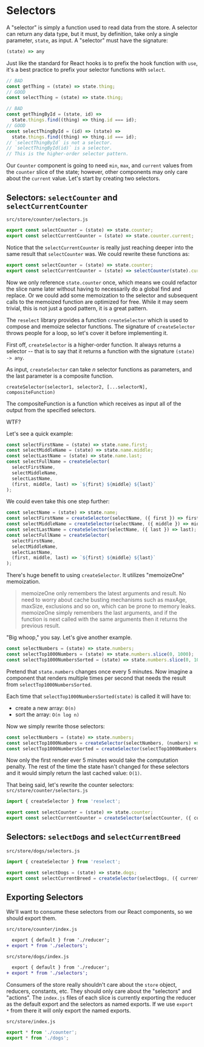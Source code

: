 # Selectors
A "selector" is simply a function used to read data from the store. A selector can return any data type, but it must, by definition, take only a single parameter, `state`, as input.  A "selector" must have the signature:

```js
(state) => any
```

Just like the standard for React hooks is to prefix the hook function with `use`, it's a best practice to prefix your selector functions with `select`.

```js
// BAD
const getThing = (state) => state.thing;
// GOOD
const selectThing = (state) => state.thing;
```

```js
// BAD
const getThingById = (state, id) =>
  state.things.find((thing) => thing.id === id);
// GOOD
const selectThingById = (id) => (state) =>
  state.things.find((thing) => thing.id === id);
// `selectThingById` is not a selector.
// `selectThingById(id)` is a selector.
// This is the higher-order selector pattern.
```

Our `Counter` component is going to need `min`, `max`, and `current` values from the `counter` slice of the state; however, other components may only care about the `current` value.  Let's start by creating two selectors.

## Selectors: `selectCounter` and `selectCurrentCounter`
`src/store/counter/selectors.js`
```js
export const selectCounter = (state) => state.counter;
export const selectCurrentCounter = (state) => state.counter.current;
```

Notice that the `selectCurrentCounter` is really just reaching deeper into the same result that `selectCounter` was.  We could rewrite these functions as:

```js
export const selectCounter = (state) => state.counter;
export const selectCurrentCounter = (state) => selectCounter(state).current;
```

Now we only reference `state.counter` once, which means we could refactor the slice name later without having to necessarily do a global find and replace.  Or we could add some memoization to the selector and subsequent calls to the memoized function are optimized for free.  While it may seem trivial, this is not just a good pattern, it is a great pattern.

The `reselect` library provides a function `createSelector` which is used to compose and memoize selector functions.  The signature of `createSelector` throws people for a loop, so let's cover it before implementing it.

First off, `createSelector` is a higher-order function.  It always returns a selector -- that is to say that it returns a function with the signature `(state) -> any`.

As input, `createSelector` can take *n* selector functions as parameters, and the last parameter is a composite function.

`createSelector(selector1, selector2, [...selectorN], compositeFunction)`

The compositeFunction is a function which receives as input all of the output from the specified selectors.

WTF?

Let's see a quick example:

```js
const selectFirstName = (state) => state.name.first;
const selectMiddleName = (state) => state.name.middle;
const selectLastName = (state) => state.name.last;
const selectFullName = createSelector(
  selectFirstName,
  selectMiddleName,
  selectLastName,
  (first, middle, last) => `${first} ${middle} ${last}`
);
```

We could even take this one step further:

```js
const selectName = (state) => state.name;
const selectFirstName = createSelector(selectName, ({ first }) => first);
const selectMiddleName = createSelector(selectName, ({ middle }) => middle);
const selectLastName = createSelector(selectName, ({ last }) => last);
const selectFullName = createSelector(
  selectFirstName,
  selectMiddleName,
  selectLastName,
  (first, middle, last) => `${first} ${middle} ${last}`
);
```

There's huge benefit to using `createSelector`.  It utilizes "memoizeOne" memoization.

> memoizeOne only remembers the latest arguments and result. No need to worry about cache busting mechanisms such as maxAge, maxSize, exclusions and so on, which can be prone to memory leaks. memoizeOne simply remembers the last arguments, and if the function is next called with the same arguments then it returns the previous result.

"Big whoop," you say. Let's give another example.

```js
const selectNumbers = (state) => state.numbers;
const selectTop1000Numbers = (state) => state.numbers.slice(0, 1000);
const selectTop1000NumbersSorted = (state) => state.numbers.slice(0, 1000).sort();
```

Pretend that `state.numbers` changes once every 5 minutes.  Now imagine a component that renders multiple times per second that needs the result from `selectTop1000NumbersSorted`.

Each time that `selectTop1000NumbersSorted(state)` is called it will have to:
- create a new array: `O(n)`
- sort the array: `O(n log n)`

Now we simply rewrite those selectors:

```js
const selectNumbers = (state) => state.numbers;
const selectTop1000Numbers = createSelector(selectNumbers, (numbers) => numbers.slice(0, 1000));
const selectTop1000NumbersSorted = createSelector(selectTop1000Numbers, (numbers) => [...numbers].sort());
```

Now only the first render ever 5 minutes would take the computation penalty.  The rest of the time the state hasn't changed for these selectors and it would simply return the last cached value: `O(1)`.

That being said, let's rewrite the counter selectors:
`src/store/counter/selectors.js`
```js
import { createSelector } from 'reselect';

export const selectCounter = (state) => state.counter;
export const selectCurrentCounter = createSelector(selectCounter, ({ current }) => current);
```


## Selectors: `selectDogs` and `selectCurrentBreed`
`src/store/dogs/selectors.js`
```js
import { createSelector } from 'reselect';

export const selectDogs = (state) => state.dogs;
export const selectCurrentBreed = createSelector(selectDogs, ({ current }) => current);
```

## Exporting Selectors
We'll want to consume these selectors from our React components, so we should export them.  

`src/store/counter/index.js`
```diff
  export { default } from './reducer';
+ export * from './selectors';
```

`src/store/dogs/index.js`
```diff
  export { default } from './reducer';
+ export * from './selectors';
```

Consumers of the store really shouldn't care about the `store` object, reducers, constants, etc.  They should only care about the "selectors" and "actions".  The `index.js` files of each slice is currently exporting the reducer as the default export and the selectors as named exports.  If we use `export *` from there it will only export the named exports.

`src/store/index.js`
```js
export * from './counter';
export * from './dogs';
```
